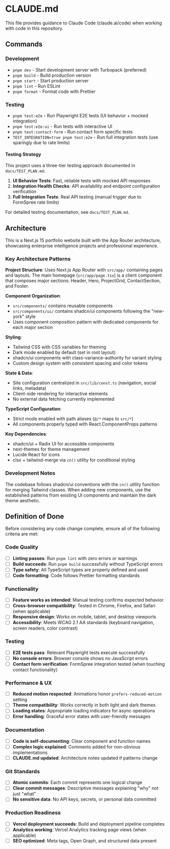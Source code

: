 # CLAUDE.md

This file provides guidance to Claude Code (claude.ai/code) when working with code in this repository.

## Commands

### Development
- `pnpm dev` - Start development server with Turbopack (preferred)
- `pnpm build` - Build production version
- `pnpm start` - Start production server
- `pnpm lint` - Run ESLint
- `pnpm format` - Format code with Prettier

### Testing
- `pnpm test:e2e` - Run Playwright E2E tests (UI behavior + mocked integration)
- `pnpm test:e2e:ui` - Run tests with interactive UI
- `pnpm test:contact-form` - Run contact form specific tests
- `TEST_INTEGRATION=true pnpm test:e2e` - Run full integration tests (use sparingly due to rate limits)

#### Testing Strategy
This project uses a three-tier testing approach documented in `docs/TEST_PLAN.md`:

1. **UI Behavior Tests**: Fast, reliable tests with mocked API responses
2. **Integration Health Checks**: API availability and endpoint configuration verification
3. **Full Integration Tests**: Real API testing (manual trigger due to FormSpree rate limits)

For detailed testing documentation, see `docs/TEST_PLAN.md`.

## Architecture

This is a Next.js 15 portfolio website built with the App Router architecture, showcasing enterprise intelligence projects and professional experience.

### Key Architecture Patterns

**Project Structure**: Uses Next.js App Router with `src/app/` containing pages and layouts. The main homepage (`src/app/page.tsx`) is a client component that composes major sections: Header, Hero, ProjectGrid, ContactSection, and Footer.

**Component Organization**: 
- `src/components/` contains reusable components
- `src/components/ui/` contains shadcn/ui components following the "new-york" style
- Uses component composition pattern with dedicated components for each major section

**Styling**: 
- Tailwind CSS with CSS variables for theming
- Dark mode enabled by default (set in root layout)
- shadcn/ui components with class-variance-authority for variant styling
- Custom design system with consistent spacing and color tokens

**State & Data**: 
- Site configuration centralized in `src/lib/const.ts` (navigation, social links, metadata)
- Client-side rendering for interactive elements
- No external data fetching currently implemented

**TypeScript Configuration**: 
- Strict mode enabled with path aliases (`@/*` maps to `src/*`)
- All components properly typed with React.ComponentProps patterns

**Key Dependencies**:
- shadcn/ui + Radix UI for accessible components
- next-themes for theme management
- Lucide React for icons
- clsx + tailwind-merge via `cn()` utility for conditional styling

### Development Notes

The codebase follows shadcn/ui conventions with the `cn()` utility function for merging Tailwind classes. When adding new components, use the established patterns from existing UI components and maintain the dark theme aesthetic.

## Definition of Done

Before considering any code change complete, ensure all of the following criteria are met:

### Code Quality
- [ ] **Linting passes**: Run `pnpm lint` with zero errors or warnings
- [ ] **Build succeeds**: Run `pnpm build` successfully without TypeScript errors
- [ ] **Type safety**: All TypeScript types are properly defined and used
- [ ] **Code formatting**: Code follows Prettier formatting standards

### Functionality
- [ ] **Feature works as intended**: Manual testing confirms expected behavior
- [ ] **Cross-browser compatibility**: Tested in Chrome, Firefox, and Safari (when applicable)
- [ ] **Responsive design**: Works on mobile, tablet, and desktop viewports
- [ ] **Accessibility**: Meets WCAG 2.1 AA standards (keyboard navigation, screen readers, color contrast)

### Testing
- [ ] **E2E tests pass**: Relevant Playwright tests execute successfully
- [ ] **No console errors**: Browser console shows no JavaScript errors
- [ ] **Contact form verification**: FormSpree integration tested (when touching contact functionality)

### Performance & UX
- [ ] **Reduced motion respected**: Animations honor `prefers-reduced-motion` setting
- [ ] **Theme compatibility**: Works correctly in both light and dark themes
- [ ] **Loading states**: Appropriate loading indicators for async operations
- [ ] **Error handling**: Graceful error states with user-friendly messages

### Documentation
- [ ] **Code is self-documenting**: Clear component and function names
- [ ] **Complex logic explained**: Comments added for non-obvious implementations
- [ ] **CLAUDE.md updated**: Architecture notes updated if patterns change

### Git Standards
- [ ] **Atomic commits**: Each commit represents one logical change
- [ ] **Clear commit messages**: Descriptive messages explaining "why" not just "what"
- [ ] **No sensitive data**: No API keys, secrets, or personal data committed

### Production Readiness
- [ ] **Vercel deployment succeeds**: Build and deployment pipeline completes
- [ ] **Analytics working**: Vercel Analytics tracking page views (when applicable)
- [ ] **SEO optimized**: Meta tags, Open Graph, and structured data present